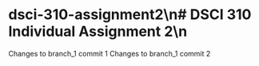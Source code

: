 # dsci-310-assignment2\n# DSCI 310 Individual Assignment 2\n
Changes to branch_1 commit 1
Changes to branch_1 commit 2
